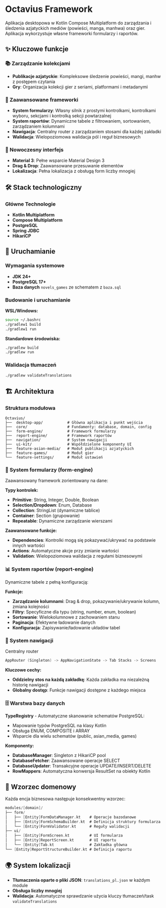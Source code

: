 # Octavius Framework

Aplikacja desktopowa w Kotlin Compose Multiplatform do zarządzania i śledzenia azjatyckich mediów (powieści, manga, manhwa) oraz gier. Aplikacja wykorzystuje własne frameworki formularzy i raportów.

## ✨ Kluczowe funkcje

### 📚 Zarządzanie kolekcjami
- **Publikacje azjatyckie**: Kompleksowe śledzenie powieści, mangi, manhw z postępem czytania
- **Gry**: Organizacja kolekcji gier z seriami, platformami i metadanymi

### 🚀 Zaawansowane frameworki
- **System formularzy**: Własny silnik z prostymi kontrolkami, kontrolkami wyboru, sekcjami i kontrolką sekcji powtarzalnej
- **System raportów**: Dynamiczne tabele z filtrowaniem, sortowaniem, zarządzaniem kolumnami
- **Nawigacja**: Centralny router z zarządzaniem stosami dla każdej zakładki
- **Walidacja**: Wielopoziomowa walidacja pól i reguł biznesowych

### 🎨 Nowoczesny interfejs
- **Material 3**: Pełne wsparcie Material Design 3
- **Drag & Drop**: Zaawansowane przesuwanie elementów
- **Lokalizacja**: Pełna lokalizacja z obsługą form liczby mnogiej

## 🛠️ Stack technologiczny

### Główne Technologie
- **Kotlin Multiplatform**
- **Compose Multiplatform**
- **PostgreSQL**
- **Spring JDBC**
- **HikariCP**

## 🚀 Uruchamianie

### Wymagania systemowe
- **JDK 24+**
- **PostgreSQL 17+**
- **Baza danych** `novels_games` ze schematem z `baza.sql`

### Budowanie i uruchamianie

**WSL/Windows:**
```bash
source ~/.bashrc
./gradlew1 build
./gradlew1 run
```

**Standardowe środowiska:**
```bash
./gradlew build
./gradlew run
```

### Walidacja tłumaczeń
```bash
./gradlew validateTranslations
```

## 🏗️ Architektura

### Struktura modułowa

```
Octavius/
├──  desktop-app/           # Główna aplikacja i punkt wejścia
├──  core/                  # Fundamenty: database, domain, config
├──  form-engine/           # Framework formularzy
├──  report-engine/         # Framework raportów  
├──  navigation/            # System nawigacji
├──  ui-kit/                # Współdzielone komponenty UI
├──  feature-asian-media/   # Moduł publikacji azjatyckich
├──  feature-games/         # Moduł gier
└──  feature-settings/      # Moduł ustawień
```

### 🔧 System formularzy (form-engine)

Zaawansowany framework zorientowany na dane:

**Typy kontrolek:**
- **Primitive**: String, Integer, Double, Boolean
- **Selection/Dropdown**: Enum, Database
- **Collection**: StringList (dynamiczne tablice)
- **Container**: Section (grupowanie)
- **Repeatable**: Dynamiczne zarządzanie wierszami

**Zaawansowane funkcje:**
- **Dependencies**: Kontrolki mogą się pokazywać/ukrywać na podstawie innych wartości
- **Actions**: Automatyczne akcje przy zmianie wartości
- **Validation**: Wielopoziomowa walidacja z regułami biznesowymi

### 📊 System raportów (report-engine)

Dynamiczne tabele z pełną konfiguracją:

**Funkcje:**
- **Zarządzanie kolumnami**: Drag & drop, pokazywanie/ukrywanie kolumn, zmiana kolejności
- **Filtry**: Specyficzne dla typu (string, number, enum, boolean)
- **Sortowanie**: Wielokolumnowe z zachowaniem stanu
- **Paginacja**: Efektywne ładowanie danych
- **Konfiguracja**: Zapisywanie/ładowanie układów tabel

### 🧭 System nawigacji

Centralny router

```kotlin
AppRouter (Singleton) -> AppNavigationState -> Tab Stacks -> Screens
```

**Kluczowe cechy:**
- **Oddzielny stos na każdą zakładkę**: Każda zakładka ma niezależną historię nawigacji
- **Globalny dostęp**: Funkcje nawigacji dostępne z każdego miejsca

### 🗄️ Warstwa bazy danych

**TypeRegistry** - Automatyczne skanowanie schematów PostgreSQL:
- Mapowanie typów PostgreSQL na klasy Kotlin
- Obsługa ENUM, COMPOSITE i ARRAY
- Wsparcie dla wielu schematów (public, asian_media, games)

**Komponenty:**
- **DatabaseManager**: Singleton z HikariCP pool
- **DatabaseFetcher**: Zaawansowane operacje SELECT
- **DatabaseUpdater**: Transakcyjne operacje UPDATE/INSERT/DELETE
- **RowMappers**: Automatyczna konwersja ResultSet na obiekty Kotlin

## 📁 Wzorzec domenowy

Każda encja biznesowa następuje konsekwentny wzorzec:

```kotlin
modules/[domain]/
├── form/
│   ├── [Entity]FormDataManager.kt    # Operacje bazodanowe
│   ├── [Entity]FormSchemaBuilder.kt  # Definicja struktury formularza
│   └── [Entity]FormValidator.kt      # Reguły walidacji
├── ui/
│   ├── [Entity]FormScreen.kt         # UI formularza
│   ├── [Entity]ReportScreen.kt       # UI raportu
│   └── [Entity]Tab.kt                # Zakładka główna
└── [Entity]ReportStructureBuilder.kt # Definicja raportu
```

## 🌍 System lokalizacji

- **Tłumaczenia oparte o pliki JSON**: `translations_pl.json` w każdym module
- **Obsługa liczby mnogiej**
- **Walidacja**: Automatyczne sprawdzanie użycia kluczy tłumaczeń/task `validateTranslations`
